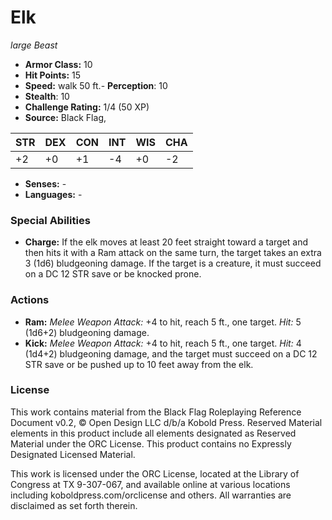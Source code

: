 # Elk

*large* *Beast*

- **Armor Class:** 10
- **Hit Points:** 15 
- **Speed:** walk 50 ft.- **Perception**: 10
- **Stealth**: 10
- **Challenge Rating:** 1/4 (50 XP)
- **Source:** Black Flag,

| STR | DEX | CON | INT | WIS | CHA |
| --- | --- | --- | --- | --- | --- |
| +2 | +0 | +1 | -4 | +0 | -2 |

- **Senses:** -
- **Languages:** -

### Special Abilities

- **Charge:** If the elk moves at least 20 feet straight toward a target and then hits it with a Ram attack on the same turn, the target takes an extra 3 (1d6) bludgeoning damage. If the target is a creature, it must succeed on a DC 12 STR save or be knocked prone.

### Actions

- **Ram:** _Melee Weapon Attack:_ +4 to hit, reach 5 ft., one target. _Hit:_ 5 (1d6+2) bludgeoning damage.
- **Kick:** _Melee Weapon Attack:_ +4 to hit, reach 5 ft., one target. _Hit:_ 4 (1d4+2) bludgeoning damage, and the target must succeed on a DC 12 STR save or be pushed up to 10 feet away from the elk.


### License

This work contains material from the Black Flag Roleplaying Reference Document v0.2, © Open Design LLC d/b/a Kobold Press. Reserved Material elements in this product include all elements designated as Reserved Material under the ORC License. This product contains no Expressly Designated Licensed Material.

This work is licensed under the ORC License, located at the Library of Congress at TX 9-307-067, and available online at various locations including koboldpress.com/orclicense and others. All warranties are disclaimed as set forth therein.
